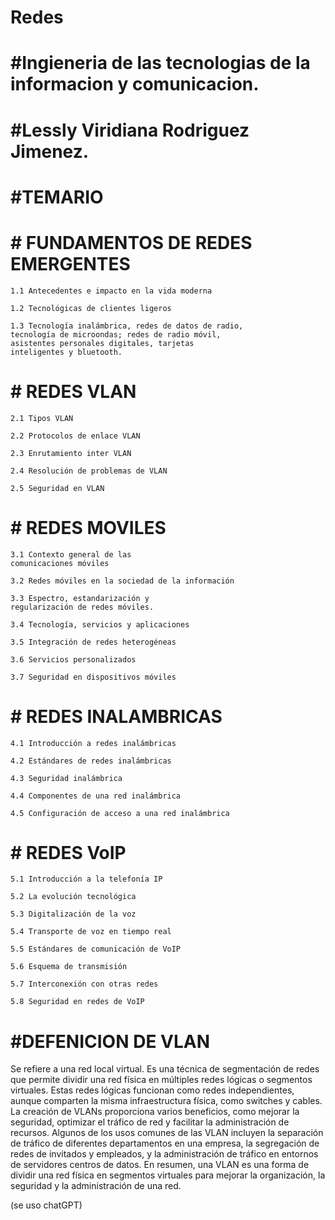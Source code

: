 # Redes

# #Ingieneria de las tecnologias de la informacion y  comunicacion.

# #Lessly Viridiana Rodriguez Jimenez.

# #TEMARIO

# # FUNDAMENTOS DE REDES EMERGENTES 

    1.1 Antecedentes e impacto en la vida moderna

    1.2 Tecnológicas de clientes ligeros

    1.3 Tecnología inalámbrica, redes de datos de radio,
    tecnología de microondas; redes de radio móvil,
    asistentes personales digitales, tarjetas
    inteligentes y bluetooth.

# # REDES VLAN

    2.1 Tipos VLAN

    2.2 Protocolos de enlace VLAN

    2.3 Enrutamiento inter VLAN

    2.4 Resolución de problemas de VLAN

    2.5 Seguridad en VLAN

# #  REDES MOVILES 

    3.1 Contexto general de las
    comunicaciones móviles

    3.2 Redes móviles en la sociedad de la información
    
    3.3 Espectro, estandarización y
    regularización de redes móviles.

    3.4 Tecnología, servicios y aplicaciones

    3.5 Integración de redes heterogéneas

    3.6 Servicios personalizados

    3.7 Seguridad en dispositivos móviles

# # REDES INALAMBRICAS 

    4.1 Introducción a redes inalámbricas

    4.2 Estándares de redes inalámbricas

    4.3 Seguridad inalámbrica

    4.4 Componentes de una red inalámbrica

    4.5 Configuración de acceso a una red inalámbrica

# # REDES VoIP


    5.1 Introducción a la telefonía IP

    5.2 La evolución tecnológica

    5.3 Digitalización de la voz

    5.4 Transporte de voz en tiempo real

    5.5 Estándares de comunicación de VoIP

    5.6 Esquema de transmisión

    5.7 Interconexión con otras redes

    5.8 Seguridad en redes de VoIP




# #DEFENICION DE VLAN
Se refiere a una red local virtual. Es una técnica de segmentación de redes que permite dividir una red física en múltiples redes lógicas o segmentos virtuales.
Estas redes lógicas funcionan como redes independientes, aunque comparten la misma infraestructura física, como switches y cables.
La creación de VLANs proporciona varios beneficios, como mejorar la seguridad, optimizar el tráfico de red y facilitar la administración de recursos. 
 Algunos de los usos comunes de las VLAN incluyen la separación de tráfico de diferentes departamentos en una empresa, la segregación de redes de invitados y empleados, y la administración de tráfico en entornos de servidores 
 centros de datos.
En resumen, una VLAN es una forma de dividir una red física en segmentos virtuales para mejorar la organización, la seguridad y la administración de una red.

(se uso chatGPT)
